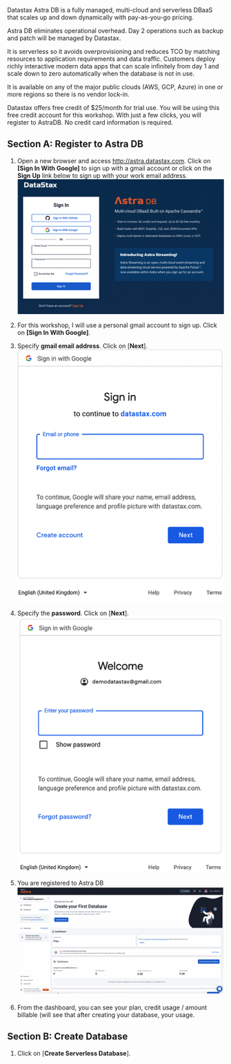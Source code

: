Datastax Astra DB is a fully managed, multi-cloud and serverless DBaaS that scales up and down dynamically with pay-as-you-go pricing.  

Astra DB eliminates operational overhead.  Day 2 operations such as backup and patch will be managed by Datastax.  

It is serverless so it avoids overprovisioning and reduces TCO by matching resources to application requirements and data traffic.  Customers deploy richly interactive modern data apps that can scale infinitely from day 1 and scale down to zero automatically when the database is not in use.

It is available on any of the major public clouds (AWS, GCP, Azure) in one or more regions so there is no vendor lock-in. 

Datastax offers free credit of $25/month for trial use.   You will be using this free credit account for this workshop.   With just a few clicks,  you will register to AstraDB.   No credit card information is required. 

## Section A: Register to Astra DB

1. Open a new browser and access http://astra.datastax.com.  Click on **[Sign In With Google]** to sign up with a gmail account or click on the **Sign Up** link below to sign up with your work email address. 
![image](img/image1.png?raw=true)

2. For this workshop,  I will use a personal gmail account to sign up.  Click on **[Sign In With Google]**.

3. Specify **gmail email address**.   Click on [**Next**].
![image](img/image2.png?raw=true)

4. Specify the **password**.  Click on [**Next**].
![image](img/image3.png?raw=true)

5. You are registered to Astra DB
![image](img/image4.png?raw=true)

6. From the dashboard, you can see your plan, credit usage / amount billable (will see that after creating your database, your usage.

## Section B: Create Database 

1. Click on [**Create Serverless Database**].
    
